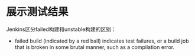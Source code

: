 # 展示测试结果

Jenkins区分failed构建和unstable构建的区别：

- failed build (indicated by a red ball) indicates test failures, or a build
job that is broken in some brutal manner, such as a compilation error.
